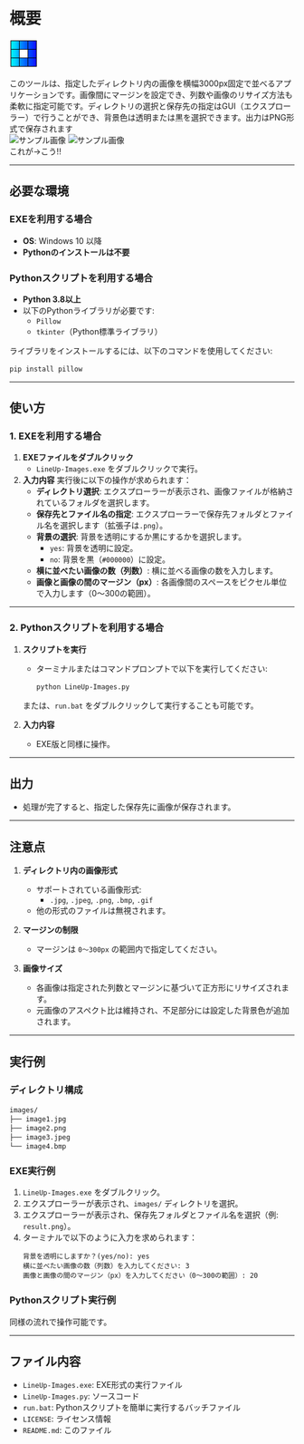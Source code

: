 
# 概要 
  
<img src="https://github.com/Ruprous/LineUp-Images/blob/main/lineupimage.png" alt="サンプル画像" width="50">  
  
このツールは、指定したディレクトリ内の画像を横幅3000px固定で並べるアプリケーションです。画像間にマージンを設定でき、列数や画像のリサイズ方法も柔軟に指定可能です。ディレクトリの選択と保存先の指定はGUI（エクスプローラー）で行うことができ、背景色は透明または黒を選択できます。出力はPNG形式で保存されます  
<img src="https://pbs.twimg.com/media/Gc-F8KGaAAE4D2u?format=png&name=900x900" alt="サンプル画像" width="300">
<img src="https://pbs.twimg.com/media/Gc-F9osaAAQR4o5?format=jpg&name=4096x4096" alt="サンプル画像" width="300">  
これが→こう!!



---

## 必要な環境

### EXEを利用する場合
- **OS**: Windows 10 以降
- **Pythonのインストールは不要**

### Pythonスクリプトを利用する場合
- **Python 3.8以上**
- 以下のPythonライブラリが必要です:
  - `Pillow`
  - `tkinter`（Python標準ライブラリ）

ライブラリをインストールするには、以下のコマンドを使用してください:
```bash
pip install pillow
```

---

## 使い方

### **1. EXEを利用する場合**
1. **EXEファイルをダブルクリック**
   - `LineUp-Images.exe` をダブルクリックで実行。
2. **入力内容**
   実行後に以下の操作が求められます：
   - **ディレクトリ選択**: エクスプローラーが表示され、画像ファイルが格納されているフォルダを選択します。
   - **保存先とファイル名の指定**: エクスプローラーで保存先フォルダとファイル名を選択します（拡張子は`.png`）。
   - **背景の選択**: 背景を透明にするか黒にするかを選択します。
       - `yes`: 背景を透明に設定。
       - `no`: 背景を黒（`#000000`）に設定。
   - **横に並べたい画像の数（列数）**: 横に並べる画像の数を入力します。
   - **画像と画像の間のマージン（px）**: 各画像間のスペースをピクセル単位で入力します（0〜300の範囲）。

---

### **2. Pythonスクリプトを利用する場合**
1. **スクリプトを実行**
   - ターミナルまたはコマンドプロンプトで以下を実行してください:
     ```bash
     python LineUp-Images.py
     ```
   または、`run.bat` をダブルクリックして実行することも可能です。

2. **入力内容**
   - EXE版と同様に操作。

---

## 出力
- 処理が完了すると、指定した保存先に画像が保存されます。

---

## 注意点

1. **ディレクトリ内の画像形式**
   - サポートされている画像形式:
     - `.jpg`, `.jpeg`, `.png`, `.bmp`, `.gif`
   - 他の形式のファイルは無視されます。

2. **マージンの制限**
   - マージンは `0〜300px` の範囲内で指定してください。

3. **画像サイズ**
   - 各画像は指定された列数とマージンに基づいて正方形にリサイズされます。
   - 元画像のアスペクト比は維持され、不足部分には設定した背景色が追加されます。

---

## 実行例

### ディレクトリ構成
```plaintext
images/
├── image1.jpg
├── image2.png
├── image3.jpeg
└── image4.bmp
```

### EXE実行例
1. `LineUp-Images.exe` をダブルクリック。
2. エクスプローラーが表示され、`images/` ディレクトリを選択。
3. エクスプローラーが表示され、保存先フォルダとファイル名を選択（例: `result.png`）。
4. ターミナルで以下のように入力を求められます：
   ```plaintext
   背景を透明にしますか？(yes/no): yes
   横に並べたい画像の数（列数）を入力してください: 3
   画像と画像の間のマージン（px）を入力してください（0〜300の範囲）: 20
   ```

### Pythonスクリプト実行例
同様の流れで操作可能です。

---

## ファイル内容
- `LineUp-Images.exe`: EXE形式の実行ファイル
- `LineUp-Images.py`: ソースコード
- `run.bat`: Pythonスクリプトを簡単に実行するバッチファイル
- `LICENSE`: ライセンス情報
- `README.md`: このファイル
